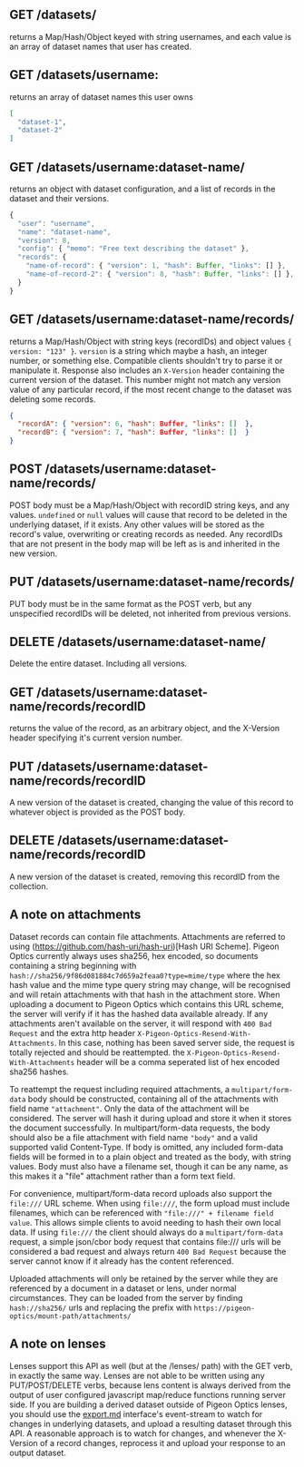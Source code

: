 ## GET /datasets/

returns a Map/Hash/Object keyed with string usernames, and each value is an array of dataset names that user has created.

## GET /datasets/username:

returns an array of dataset names this user owns

```json
[
  "dataset-1",
  "dataset-2"
]
```

## GET /datasets/username:dataset-name/

returns an object with dataset configuration, and a list of records in the dataset and their versions.

```js
{
  "user": "username",
  "name": "dataset-name",
  "version": 8,
  "config": { "memo": "Free text describing the dataset" },
  "records": {
    "name-of-record": { "version": 1, "hash": Buffer, "links": [] },
    "name-of-record-2": { "version": 8, "hash": Buffer, "links": [] },
  }
}
```

## GET /datasets/username:dataset-name/records/

returns a Map/Hash/Object with string keys (recordIDs) and object values `{ version: "123" }`. `version` is a string which maybe a hash, an integer number, or something else. Compatible clients shouldn't try to parse it or manipulate it. Response also includes an `X-Version` header containing the current version of the dataset. This number might not match any version value of any particular record, if the most recent change to the dataset was deleting some records.

```json
{
  "recordA": { "version": 6, "hash": Buffer, "links": []  },
  "recordB": { "version": 7, "hash": Buffer, "links": []  }
}
```

## POST /datasets/username:dataset-name/records/

POST body must be a Map/Hash/Object with recordID string keys, and any values. `undefined` or `null` values will cause that record to be deleted in the underlying dataset, if it exists. Any other values will be stored as the record's value, overwriting or creating records as needed. Any recordIDs that are not present in the body map will be left as is and inherited in the new version.

## PUT /datasets/username:dataset-name/records/

PUT body must be in the same format as the POST verb, but any unspecified recordIDs will be deleted, not inherited from previous versions.

## DELETE /datasets/username:dataset-name/

Delete the entire dataset. Including all versions.

## GET /datasets/username:dataset-name/records/recordID

returns the value of the record, as an arbitrary object, and the X-Version header specifying it's current version number.

## PUT /datasets/username:dataset-name/records/recordID

A new version of the dataset is created, changing the value of this record to whatever object is provided as the POST body.

## DELETE /datasets/username:dataset-name/records/recordID

A new version of the dataset is created, removing this recordID from the collection.

## A note on attachments

Dataset records can contain file attachments. Attachments are referred to using (https://github.com/hash-uri/hash-uri)[Hash URI Scheme]. Pigeon Optics currently always uses sha256, hex encoded, so documents containing a string beginning with `hash://sha256/9f86d081884c7d659a2feaa0?type=mime/type` where the hex hash value and the mime type query string may change, will be recognised and will retain attachments with that hash in the attachment store. When uploading a document to Pigeon Optics which contains this URL scheme, the server will verify if it has the hashed data available already. If any attachments aren't available on the server, it will respond with `400 Bad Request` and the extra http header `X-Pigeon-Optics-Resend-With-Attachments`. In this case, nothing has been saved server side, the request is totally rejected and should be reattempted. the `X-Pigeon-Optics-Resend-With-Attachments` header will be a comma seperated list of hex encoded sha256 hashes.

To reattempt the request including required attachments, a `multipart/form-data` body should be constructed, containing all of the attachments with field name `"attachment"`. Only the data of the attachment will be considered. The server will hash it during upload and store it when it stores the document successfully. In multipart/form-data requests, the body should also be a file attachment with field name `"body"` and a valid supported valid Content-Type. If body is omitted, any included form-data fields will be formed in to a plain object and treated as the body, with string values. Body must also have a filename set, though it can be any name, as this makes it a "file" attachment rather than a form text field.

For convenience, multipart/form-data record uploads also support the `file:///` URL scheme. When using `file:///`, the form upload must include filenames, which can be referenced with `"file:///" + filename field value`. This allows simple clients to avoid needing to hash their own local data. If using `file:///` the client should always do a `multipart/form-data` request, a simple json/cbor body request that contains file:/// urls will be considered a bad request and always return `400 Bad Request` because the server cannot know if it already has the content referenced.

Uploaded attachments will only be retained by the server while they are referenced by a document in a dataset or lens, under normal circumstances. They can be loaded from the server by finding `hash://sha256/` urls and replacing the prefix with `https://pigeon-optics/mount-path/attachments/`

## A note on lenses

Lenses support this API as well (but at the /lenses/ path) with the GET verb, in exactly the same way. Lenses are not able to be written using any PUT/POST/DELETE verbs, because lens content is always derived from the output of user configured javascript map/reduce functions running server side. If you are building a derived dataset outside of Pigeon Optics lenses, you should use the [export.md](export.md) interface's event-stream to watch for changes in underlying datasets, and upload a resulting dataset through this API. A reasonable approach is to watch for changes, and whenever the X-Version of a record changes, reprocess it and upload your response to an output dataset.